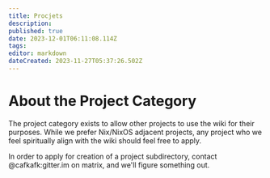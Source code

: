 ```yaml
---
title: Procjets
description: 
published: true
date: 2023-12-01T06:11:08.114Z
tags: 
editor: markdown
dateCreated: 2023-11-27T05:37:26.502Z
---
```


# About the Project Category
The project category exists to allow other projects to use the wiki for their purposes. While we prefer Nix/NixOS adjacent projects, any project who we feel spiritually align with the wiki should feel free to apply.

In order to apply for creation of a project subdirectory, contact @cafkafk:gitter.im on matrix, and we'll figure something out.